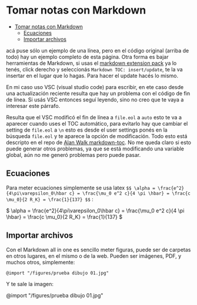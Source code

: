 # Tomar notas con Markdown

<!-- TOC -->

- [Tomar notas con Markdown](#tomar-notas-con-markdown)
  - [Ecuaciones](#ecuaciones)
  - [Importar archivos](#importar-archivos)

<!-- /TOC -->
acá puse sólo un ejemplo de una línea, pero en el código original (arriba de todo) hay un ejemplo completo de esta página.
Otra forma es bajar herramientas de Markdown, si usas el [markdown extension pack](https://marketplace.visualstudio.com/items?itemName=bat67.markdown-extension-pack#review-details) ya lo tenés, click derecho y seleccionás `Markdown TOC: insert/update`, te la va insertar en el lugar que lo hagas. Para hacer el update hacés lo mismo.

En mi caso uso VSC (visual studio code) para escribir, en ete caso desde una actualización reciente resulta que hay un problema con el código de fin de línea. Si usás VSC entonces seguí leyendo, sino no creo que te vaya a interesar este párrafo.

Resulta que el VSC modificó el fin de línea a `file.eol` a `auto` esto te va a aparecer cuando uses el TOC automático, para evitarlo hay que cambiar el setting de  `file.eol` a `\n` esto es desde el user settings ponés en la búsqueda `file.eol` y te aparece la opción de modificación. Todo esto está descripto en el repo de [Alan Walk markdown-toc](https://github.com/AlanWalk/markdown-toc/issues/65).
No me queda claro si esto puede generar otros problemas, ya que se está modificando una variable global, aún no me generó problemas pero puede pasar.

## Ecuaciones

Para meter ecuaciones simplemente se usa latex
`$$ \alpha = \frac{e^2}{4\pi\varepsilon_0\hbar c} = \frac{\mu_0 e^2 c}{4 \pi \hbar} = \frac{c \mu_0}{2 R_K} = \frac{1}{137} $$` :

$ \alpha = \frac{e^2}{4\pi\varepsilon_0\hbar c} = \frac{\mu_0 e^2 c}{4 \pi \hbar} = \frac{c \mu_0}{2 R_K} = \frac{1}{137}
$

## Importar archivos

Con el Markdown all in one es sencillo meter figuras, puede ser de carpetas en otros lugares, en el mismo o de la web. Pueden ser imágenes, PDF, y muchos otros, simplemente:

`@import "/figures/prueba dibujo 01.jpg"`

Y te sale la imagen: 

@import "/figures/prueba dibujo 01.jpg"




